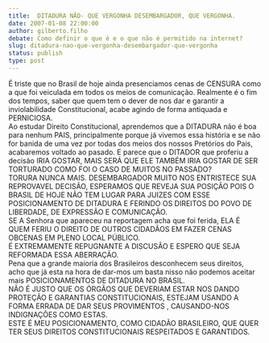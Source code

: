 ```yaml
---
title:  DITADURA NÃO- QUE VERGONHA DESEMBARGADOR, QUE VERGONHA.
date: 2007-01-08 22:00:00
author: gilberto.filho
debate: Como definir o que é e o que não é permitido na internet?
slug: ditadura-nao-que-vergonha-desembargador-que-vergonha
status: publish 
type: post
---
```


É triste que no Brasil de hoje ainda presenciamos cenas de CENSURA como a que foi veiculada em todos os meios de comunicação. Realmente é o fim dos tempos, saber que quem tem o dever de nos dar e garantir a inviolabilidade Constitucional, acabe agindo de forma antiquada e PERNICIOSA.  
 Ao estudar Direito Constitucional, aprendemos que a DITADURA não é boa para nenhum PAIS, principalmente porque já vivemos essa história e se não for banida de uma vez por todas dos meios dos nossos Pretórios do Pais, acabaremos voltado ao pasado. E parece que o DITADOR que proferiu a decisão IRIA GOSTAR, MAIS SERÁ QUE ELE TAMBÉM IRIA GOSTAR DE SER TORTURADO COMO FOI O CASO DE MUITOS NO PASSADO?   
 TORURA NUNCA MAIS. DESEMBARGADOR MUITO NOS ENTRISTECE SUA REPROVAVEL DECISÃO, ESPERAMOS QUE REVEJA SUA POSIÇÃO POIS O BRASIL DE HOJE NÃO TEM LUGAR PARA JUIZES COM ESSE POSICIONAMENTO DE DITADURA E FERINDO OS DIREITOS DO POVO DE LIBERDADE, DE EXPRESSÃO E COMUNICAÇÃO.  
 SE A Senhora que apareceu na reportagem acha que foi ferida, ELA É QUEM FERIU O DIREITO DE OUTROS CIDADÃOS EM FAZER CENAS OBCENAS EM PLENO LOCAL PÚBLICO.  
 É EXTREMAMENTE REPUGNANTE A DISCUSÃO E ESPERO QUE SEJA REFORMADA ESSA ABERRAÇÃO.  
 Pena que a grande maioria dos Brasileiros desconhecem seus direitos, acho que já esta na hora de dar-mos um basta nisso não podemos aceitar mais POSICIONAMENTOS DE DITADURA NO BRASIL.  
 NÃO É JUSTO QUE OS ÓRGÃOS QUE DEVERIAM ESTAR NOS DANDO PROTEÇÃO E GARANTIAS CONSTITUCIONAIS, ESTEJAM USANDO A FORMA ERRADA DE DAR SEUS PROVIMENTOS , CAUSANDO-NOS INDIGNAÇÕES COMO ESTAS.  
 ESTE É MEU POSICIONAMENTO, COMO CIDADÃO BRASILEIRO, QUE QUER TER SEUS DIREITOS CONSTITUCIONAIS RESPEITADOS E GARANTIDOS.
